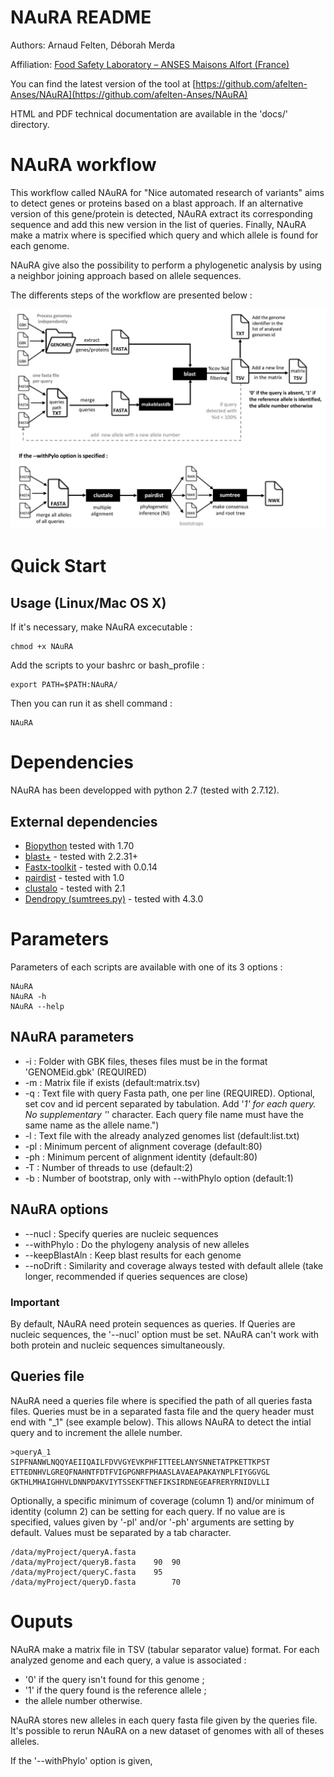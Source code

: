 NAuRA README
================

Authors: Arnaud Felten, Déborah Merda

Affiliation: [Food Safety Laboratory – ANSES Maisons Alfort (France)](https://www.anses.fr/en/content/laboratory-food-safety-maisons-alfort-and-boulogne-sur-mer)

You can find the latest version of the tool at [https://github.com/afelten-Anses/NAuRA](https://github.com/afelten-Anses/NAuRA)

HTML and PDF technical documentation are available in the 'docs/' directory.


NAuRA workflow
==================

This workflow called NAuRA for "Nice automated research of variants" aims to detect genes or proteins based on a blast approach. If an alternative version of this gene/protein is detected, NAuRA extract its corresponding sequence and add this new version in the list of queries. Finally, NAuRA make a matrix where is specified which query and which allele is found for each genome.  

NAuRA give also the possibility to perform a phylogenetic analysis by using a neighbor joining approach based on allele sequences.

The differents steps of the workflow are presented below :

![](workflow.jpg?raw=true "NAuRA workflow")



Quick Start
===========

## Usage (Linux/Mac OS X)

If it's necessary, make NAuRA excecutable :

	chmod +x NAuRA

Add the scripts to your bashrc or bash_profile :

	export PATH=$PATH:NAuRA/
	
Then you can run it as shell command :

	NAuRA


Dependencies
============

NAuRA has been developped with python 2.7 (tested with 2.7.12).


## External dependencies

* [Biopython](http://biopython.org/wiki/Download) tested with 1.70
* [blast+](https://blast.ncbi.nlm.nih.gov/Blast.cgi?PAGE_TYPE=BlastDocs&DOC_TYPE=Download) - tested with 2.2.31+
* [Fastx-toolkit](http://hannonlab.cshl.edu/fastx_toolkit/download.html) - tested with 0.0.14
* [pairdist](https://github.com/frederic-mahe/pairdist) - tested with 1.0	
* [clustalo](http://www.clustal.org) - tested with 2.1
* [Dendropy (sumtrees.py)](https://pythonhosted.org/DendroPy/programs/sumtrees.html) - tested with 4.3.0


Parameters
==========

Parameters of each scripts are available with one of its 3 options :

	NAuRA
	NAuRA -h
	NAuRA --help

## NAuRA parameters

* -i : Folder with GBK files, theses files must be in the format 'GENOMEid.gbk' (REQUIRED)
* -m : Matrix file if exists (default:matrix.tsv)
* -q : Text file with query Fasta path, one per line (REQUIRED). Optional, set cov and id percent separated by tabulation. Add '_1' for each query. No supplementary '_' character. Each query file name must have the same name as the allele name.")
* -l : Text file with the already analyzed genomes list (default:list.txt)
* -pl : Minimum percent of alignment coverage (default:80)
* -ph : Minimum percent of alignment identity (default:80)
* -T : Number of threads to use (default:2)
* -b : Number of bootstrap, only with --withPhylo option (default:1)

## NAuRA options

* --nucl : Specify queries are nucleic sequences
* --withPhylo : Do the phylogeny analysis of new alleles
* --keepBlastAln : Keep blast results for each genome
* --noDrift : Similarity and coverage always tested with default allele (take longer, recommended if queries sequences are close)

### Important

By default, NAuRA need protein sequences as queries. If Queries are nucleic sequences, the '--nucl' option must be set. NAuRA can't work with both protein and nucleic sequences simultaneously.  

## Queries file

NAuRA need a queries file where is specified the path of all queries fasta files. Queries must be in a separated fasta file and the query header must end with "_1" (see example below). This allows NAuRA to detect the intial query and to increment the allele number.

	>queryA_1
	SIPFNANWLNQQYAEIIQAILFDVVGYEVKPHFITTEELANYSNNETATPKETTKPST
	ETTEDNHVLGREQFNAHNTFDTFVIGPGNRFPHAASLAVAEAPAKAYNPLFIYGGVGL
	GKTHLMHAIGHHVLDNNPDAKVIYTSSEKFTNEFIKSIRDNEGEAFRERYRNIDVLLI

	
Optionally, a specific minimum of coverage (column 1) and/or minimum of identity (column 2) can be setting for each query. If no value are is specified, values given by '-pl' and/or '-ph' arguments are setting by default. Values must be separated by a tab character.

	/data/myProject/queryA.fasta
	/data/myProject/queryB.fasta	90	90
	/data/myProject/queryC.fasta	95	
	/data/myProject/queryD.fasta		70


Ouputs
======

NAuRA make a matrix file in TSV (tabular separator value) format. For each analyzed genome and each query, a value is associated :
* '0' if the query isn't found for this genome ;
* '1' if the query found is the reference allele ;
* the allele number otherwise.

NAuRA stores new alleles in each query fasta file given by the queries file. It's possible to rerun NAuRA on a new dataset of genomes with all of theses alleles. 

If the '--withPhylo' option is given, 



